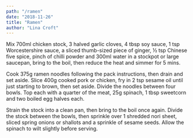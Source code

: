 ```yaml
---
path: "/ramen"
date: "2018-11-26"
title: "Ramen"
author: "Lina Croft"
---
```

Mix 700ml chicken stock, 3 halved garlic cloves, 4 tbsp soy sauce, 1 tsp Worcestershire sauce, a sliced thumb-sized piece of ginger, ½ tsp Chinese five spice, pinch of chilli powder and 300ml water in a stockpot or large saucepan, bring to the boil, then reduce the heat and simmer for 5 mins.

  Cook 375g ramen noodles following the pack instructions, then drain and set aside.
Slice 400g cooked pork or chicken, fry in 2 tsp sesame oil until just starting to brown, then set aside.
Divide the noodles between four bowls. Top each with a quarter of the meat, 25g spinach, 1 tbsp sweetcorn and two boiled egg halves each.

  Strain the stock into a clean pan, then bring to the boil once again.
Divide the stock between the bowls, then sprinkle over 1 shredded nori sheet, sliced spring onions or shallots and a sprinkle of sesame seeds. Allow the spinach to wilt slightly before serving.